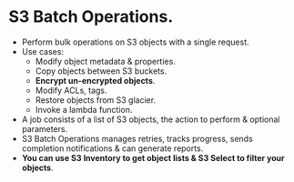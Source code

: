 # **S3 Batch Operations.**

* Perform bulk operations on S3 objects with a single request.
* Use cases:
    * Modify object metadata & properties.
    * Copy objects between S3 buckets.
    * **Encrypt un-encrypted objects**.
    * Modify ACLs, tags.
    * Restore objects from S3 glacier.
    * Invoke a lambda function.
* A job consists of a list of S3 objects, the action to perform & optional parameters.
* S3 Batch Operations manages retries, tracks progress, sends completion notifications & can generate reports.
* **You can use S3 Inventory to get object lists & S3 Select to filter your objects**.